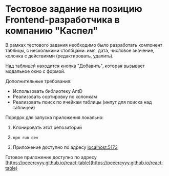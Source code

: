 # Тестовое задание на позицию Frontend-разработчика в компанию **"Каспел"**

В рамках тестового задания необходимо было разработать компонент таблицы, с несколькими столбцами: имя, дата, числовое значение, колонка с действиями (редактировать, удалить).

Над таблицей находится кнопка "Добавить", которая вызывает модальное окно с формой.

Дополнительные требования:

- Использовать библиотеку AntD
- Реализовать сортировку по колонкам
- Реализовать поиск по ячейкам таблицы (инпут для поиска над таблицей)

Порядок для запуска приложения локально:

1. Клонировать этот репозиторий
2. ```
   npm run dev
   ```

3. Приложение доступно по адресу [localhost:5173](localhost:5173)

Готовое приложение доступно по адресу [https://peeercyyy.github.io/react-table](https://peeercyyy.github.io/react-table)
